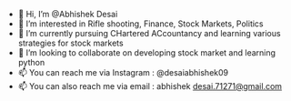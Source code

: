 - 👋 Hi, I’m @Abhishek Desai
- 👀 I’m interested in Rifle shooting, Finance, Stock Markets, Politics
- 🌱 I’m currently pursuing CHartered ACcountancy and learning various strategies for stock markets
- 💞️ I’m looking to collaborate on developing stock market and learning python
- 📫 You can reach me via Instagram : @desaiabhishek09
- 📫 You can also reach me via email : abhishek desai.71271@gmail.com

<!---
batatewade/batatewade is a ✨ special ✨ repository because its `README.md` (this file) appears on your GitHub profile.
You can click the Preview link to take a look at your changes.
--->
